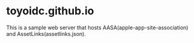# toyoidc.github.io

This is a sample web server that hosts AASA(apple-app-site-association) and AssetLinks(assetlinks.json).

